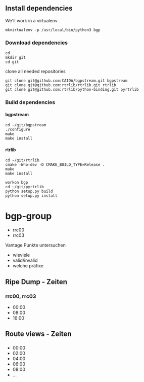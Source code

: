 ## Install dependencies

We'll work in a virtualenv

```
mkvirtualenv -p /usr/local/bin/python3 bgp
```


### Download dependencies

```
cd
mkdir git
cd git
```

clone all needed repositories

```
git clone git@github.com:CAIDA/bgpstream.git bgpstream
git clone git@github.com:rtrlib/rtrlib.git rtrlib
git clone git@github.com:rtrlib/python-binding.git pyrtrlib
```


### Build dependencies

#### bgpstream

```
cd ~/git/bgpstream
./configure
make
make install
```

#### rtrlib

```
cd ~/git/rtrlib
cmake -Wno-dev -D CMAKE_BUILD_TYPE=Release .
make
make install
```

```
workon bgp
cd ~/git/pyrtrlib
python setup.py build
python setup.py install
```



# bgp-group


- rrc00
- rrc03

Vantage Punkte untersuchen

- wieviele
- valid/invalid
- welche präfixe



## Ripe Dump - Zeiten

### rrc00, rrc03

- 00:00
- 08:00
- 16:00

## Route views - Zeiten

###  

- 00:00
- 02:00
- 04:00
- 06:00
- 08:00
- ...
